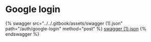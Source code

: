 # Google login

{% swagger src="../../.gitbook/assets/swagger (1).json" path="/auth/google-login" method="post" %}
[swagger (1).json](<../../.gitbook/assets/swagger (1).json>)
{% endswagger %}
